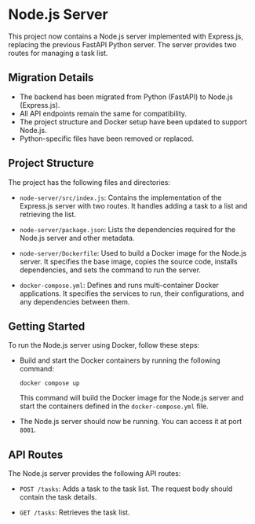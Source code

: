 # Node.js Server

This project now contains a Node.js server implemented with Express.js, replacing the previous FastAPI Python server. The server provides two routes for managing a task list.

## Migration Details

- The backend has been migrated from Python (FastAPI) to Node.js (Express.js).
- All API endpoints remain the same for compatibility.
- The project structure and Docker setup have been updated to support Node.js.
- Python-specific files have been removed or replaced.

## Project Structure

The project has the following files and directories:

- `node-server/src/index.js`: Contains the implementation of the Express.js server with two routes. It handles adding a task to a list and retrieving the list.

- `node-server/package.json`: Lists the dependencies required for the Node.js server and other metadata.

- `node-server/Dockerfile`: Used to build a Docker image for the Node.js server. It specifies the base image, copies the source code, installs dependencies, and sets the command to run the server.

- `docker-compose.yml`: Defines and runs multi-container Docker applications. It specifies the services to run, their configurations, and any dependencies between them.

## Getting Started

To run the Node.js server using Docker, follow these steps:

- Build and start the Docker containers by running the following command:

  ```shell
  docker compose up
  ```

  This command will build the Docker image for the Node.js server and start the containers defined in the `docker-compose.yml` file.

- The Node.js server should now be running. You can access it at port `8001`.

## API Routes

The Node.js server provides the following API routes:

- `POST /tasks`: Adds a task to the task list. The request body should contain the task details.

- `GET /tasks`: Retrieves the task list.

